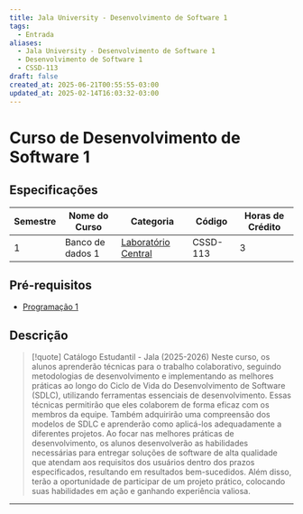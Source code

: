 ```yaml
---
title: Jala University - Desenvolvimento de Software 1
tags:
  - Entrada
aliases:
  - Jala University - Desenvolvimento de Software 1
  - Desenvolvimento de Software 1
  - CSSD-113
draft: false
created_at: 2025-06-21T00:55:55-03:00
updated_at: 2025-02-14T16:03:32-03:00
---
```


# Curso de Desenvolvimento de Software 1

## Especificações
| Semestre | Nome do Curso    | Categoria           | Código   | Horas de Crédito |
| -------- | ---------------- | ------------------- | -------- | ---------------- |
| 1        | Banco de dados 1 | [Laboratório Central](Jala_University-Laboratorio_Central.md) | CSSD-113 | 3                |

## Pré-requisitos
-  [Programação 1](content/notas/2025/06/21/entrada/Jala_University-Programacao_1.md)

## Descrição

> [!quote] Catálogo Estudantil - Jala (2025-2026)
> Neste curso, os alunos aprenderão técnicas para o trabalho colaborativo, seguindo metodologias de desenvolvimento e implementando as melhores práticas ao longo do Ciclo de Vida do Desenvolvimento de Software (SDLC), utilizando ferramentas essenciais de desenvolvimento. Essas técnicas permitirão que eles colaborem de forma eficaz com os membros da equipe. Também adquirirão uma compreensão dos modelos de SDLC e aprenderão como aplicá-los adequadamente a diferentes projetos. Ao focar nas melhores práticas de desenvolvimento, os alunos desenvolverão as habilidades necessárias para entregar soluções de software de alta qualidade que atendam aos requisitos dos usuários dentro dos prazos especificados, resultando em resultados bem-sucedidos. Além disso, terão a oportunidade de participar de um projeto prático, colocando suas habilidades em ação e ganhando experiência valiosa.


---
